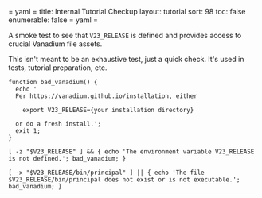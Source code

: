 = yaml =
title: Internal Tutorial Checkup
layout: tutorial
sort: 98
toc: false
enumerable: false
= yaml =

A smoke test to see that `V23_RELEASE` is defined and provides access to crucial
Vanadium file assets.

This isn't meant to be an exhaustive test, just a quick check. It's used in
tests, tutorial preparation, etc.

<!-- @checkTutorialAssets @test @testui @completer -->
```
function bad_vanadium() {
  echo '
  Per https://vanadium.github.io/installation, either

    export V23_RELEASE={your installation directory}

  or do a fresh install.';
  exit 1;
}

[ -z "$V23_RELEASE" ] && { echo 'The environment variable V23_RELEASE is not defined.'; bad_vanadium; }

[ -x "$V23_RELEASE/bin/principal" ] || { echo 'The file $V23_RELEASE/bin/principal does not exist or is not executable.'; bad_vanadium; }
```
